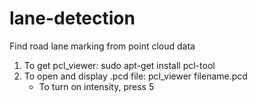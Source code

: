 # lane-detection

Find road lane marking from point cloud data

1. To get pcl_viewer: sudo apt-get install pcl-tool
2. To open and display .pcd file: pcl_viewer filename.pcd
    - To turn on intensity, press 5